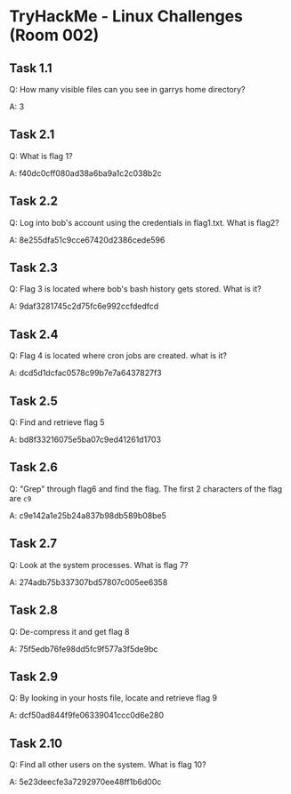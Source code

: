 # TryHackMe - Linux Challenges (Room 002)

## Task 1.1

Q: How many visible files can you see in garrys home directory?

A: 3

## Task 2.1

Q: What is flag 1?

A: f40dc0cff080ad38a6ba9a1c2c038b2c

## Task 2.2

Q: Log into bob's account using the credentials in flag1.txt. What is flag2?

A: 8e255dfa51c9cce67420d2386cede596

## Task 2.3

Q: Flag 3 is located where bob's bash history gets stored. What is it?

A: 9daf3281745c2d75fc6e992ccfdedfcd

## Task 2.4

Q: Flag 4 is located where cron jobs are created. what is it?

A: dcd5d1dcfac0578c99b7e7a6437827f3

## Task 2.5

Q: Find and retrieve flag 5

A: bd8f33216075e5ba07c9ed41261d1703

## Task 2.6
Q: "Grep" through flag6 and find the flag. The first 2 characters of the flag are `c9`

A: c9e142a1e25b24a837b98db589b08be5

## Task 2.7
Q: Look at the system processes. What is flag 7?

A: 274adb75b337307bd57807c005ee6358

## Task 2.8
Q: De-compress it and get flag 8

A: 75f5edb76fe98dd5fc9f577a3f5de9bc

## Task 2.9
Q: By looking in your hosts file, locate and retrieve flag 9

A: dcf50ad844f9fe06339041ccc0d6e280

## Task 2.10
Q: Find all other users on the system. What is flag 10?

A: 5e23deecfe3a7292970ee48ff1b6d00c
